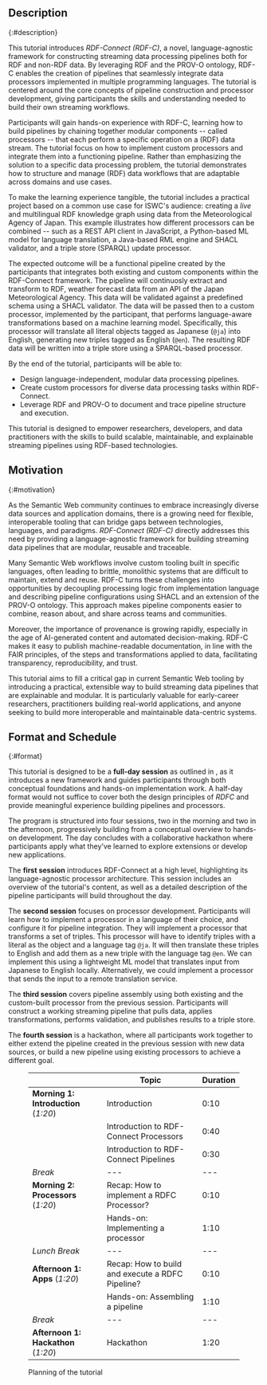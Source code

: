 ## Description

{:#description}

This tutorial introduces _RDF-Connect (RDF-C)_, a novel, language-agnostic framework for constructing streaming data processing pipelines both for RDF and non-RDF data. By leveraging RDF and the PROV-O ontology, RDF-C enables the creation of pipelines that seamlessly integrate data processors implemented in multiple programming languages. The tutorial is centered around the core concepts of pipeline construction and processor development, giving participants the skills and understanding needed to build their own streaming workflows.

Participants will gain hands-on experience with RDF-C, learning how to build pipelines by chaining together modular components -- called processors -- that each perform a specific operation on a (RDF) data stream. The tutorial focus on how to implement custom processors and integrate them into a functioning pipeline. Rather than emphasizing the solution to a specific data processing problem, the tutorial demonstrates how to structure and manage (RDF) data workflows that are adaptable across domains and use cases.

To make the learning experience tangible, the tutorial includes a practical project based on a common use case for ISWC's audience:
creating a _live_ and multilingual RDF knowledge graph using data from the Meteorological Agency of Japan. This example illustrates how different processors can be combined -- such as a REST API client in JavaScript, a Python-based ML model for language translation, a Java-based RML engine and SHACL validator, and a triple store (SPARQL) update processor.

The expected outcome will be a functional pipeline created by the participants that integrates both existing and custom components within the RDF-Connect framework. The pipeline will continuosly extract and transform to RDF, weather forecast data from an API of the Japan Meteorological Agency. This data will be validated against a predefined schema using a SHACL validator. The data will be passed then to a custom processor, implemented by the participant, that performs language-aware transformations based on a machine learning model. Specifically, this processor will translate all literal objects tagged as Japanese (`@ja`) into English, generating new triples tagged as English (`@en`). The resulting RDF data will be written into a triple store using a SPARQL-based processor. 

By the end of the tutorial, participants will be able to:

- Design language-independent, modular data processing pipelines.
- Create custom processors for diverse data processing tasks within RDF-Connect.
- Leverage RDF and PROV-O to document and trace pipeline structure and execution.

This tutorial is designed to empower researchers, developers, and data practitioners with the skills to build scalable, maintainable, and explainable streaming pipelines using RDF-based technologies.

## Motivation

{:#motivation}

As the Semantic Web community continues to embrace increasingly diverse data sources and application domains, there is a growing need for flexible, interoperable tooling that can bridge gaps between technologies, languages, and paradigms. _RDF-Connect (RDF-C)_ directly addresses this need by providing a language-agnostic framework for building streaming data pipelines that are modular, reusable and traceable.

Many Semantic Web workflows involve custom tooling built in specific languages, often leading to brittle, monolithic systems that are difficult to maintain, extend and reuse. RDF-C turns these challenges into opportunities by decoupling processing logic from implementation language and describing pipeline configurations using SHACL and an extension of the PROV-O ontology. This approach makes pipeline components easier to combine, reason about, and share across teams and communities.

Moreover, the importance of provenance is growing rapidly, especially in the age of AI-generated content and automated
decision-making. RDF-C makes it easy to publish machine-readable documentation, in line with the FAIR principles, of the steps and transformations applied to data, facilitating transparency, reproducibility, and trust.

This tutorial aims to fill a critical gap in current Semantic Web tooling by introducing a practical, extensible way to build
streaming data pipelines that are explainable and modular. It is particularly valuable for early-career researchers, practitioners building real-world applications, and anyone seeking to build more interoperable and maintainable data-centric systems.

## Format and Schedule

{:#format}

This tutorial is designed to be a **full-day session** as outlined in [](#planning), as it introduces a new framework
and guides participants through both conceptual foundations and hands-on implementation work.
A half-day format would not suffice to cover both the design principles of _RDFC_ and provide meaningful experience
building pipelines and processors.

The program is structured into four sessions, two in the morning and two in the afternoon, progressively building from a
conceptual overview to hands-on development.
The day concludes with a collaborative hackathon where participants apply what they’ve learned to explore extensions or
develop new applications.

The **first session** introduces RDF-Connect at a high level, highlighting its language-agnostic processor architecture.
This session includes an overview of the tutorial's content, as well as a detailed description of the pipeline
participants will build throughout the day.

The **second session** focuses on processor development. Participants will learn how to implement a processor in a
language of their choice, and configure it for pipeline integration.
They will implement a processor that transforms a set of triples.
This processor will have to identify triples with a literal as the object and a language tag `@ja`.
It will then translate these triples to English and add them as a new triple with the language tag `@en`.
We can implement this using a lightweight ML model that translates input from Japanese to English locally.
Alternatively, we could implement a processor that sends the input to a remote translation service.

The **third session** covers pipeline assembly using both existing and the custom-built processor from the previous
session.
Participants will construct a working streaming pipeline that pulls data, applies transformations, performs validation,
and publishes results to a triple store.

The **fourth session** is a hackathon, where all participants work together to either extend the pipeline created in the
previous session with new data sources, or build a new pipeline using existing processors to achieve a different goal.


<figure id="planning" markdown="1" class="table">

|                                      | Topic                                            | Duration |
|--------------------------------------|--------------------------------------------------|----------|
| **Morning 1: Introduction** (_1:20_) | Introduction                                     | 0:10     |
|                                      | Introduction to RDF-Connect Processors           | 0:40     |
|                                      | Introduction to RDF-Connect Pipelines            | 0:30     |
| *Break*                              | ---                                              | ---      |
| **Morning 2: Processors** (_1:20_)   | Recap: How to implement a RDFC Processor?        | 0:10     |
|                                      | Hands-on: Implementing a processor               | 1:10     |
| *Lunch Break*                        | ---                                              | ---      |
| **Afternoon 1: Apps** (_1:20_)       | Recap: How to build and execute a RDFC Pipeline? | 0:10     |
|                                      | Hands-on: Assembling a pipeline                  | 1:10     |
| *Break*                              | ---                                              | ---      |
| **Afternoon 1: Hackathon** (_1:20_)  | Hackathon                                        | 1:20     |

<figcaption markdown="block">
Planning of the tutorial
</figcaption>
</figure>


